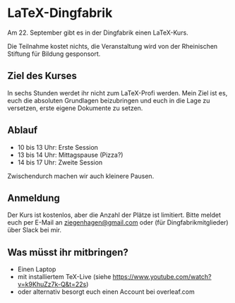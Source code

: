# LaTeX-Dingfabrik

Am 22. September gibt es in der Dingfabrik einen LaTeX-Kurs.

Die Teilnahme kostet nichts, die Veranstaltung wird von der Rheinischen Stiftung für Bildung gesponsort.


## Ziel des Kurses

In sechs Stunden werdet ihr nicht zum LaTeX-Profi werden. Mein Ziel ist es, euch die absoluten Grundlagen beizubringen und euch in die Lage zu versetzen, erste eigene Dokumente zu setzen.

## Ablauf

* 10 bis 13 Uhr: Erste Session
* 13 bis 14 Uhr: Mittagspause (Pizza?)
* 14 bis 17 Uhr: Zweite Session

Zwischendurch machen wir auch kleinere Pausen.

## Anmeldung

Der Kurs ist kostenlos, aber die Anzahl der Plätze ist limitiert. Bitte meldet euch per E-Mail an ziegenhagen@gmail.com oder (für Dingfabrikmitglieder) über Slack bei mir.

## Was müsst ihr mitbringen?

* Einen Laptop
* mit installiertem TeX-Live (siehe https://www.youtube.com/watch?v=k9KhuZz7k-Q&t=22s)
* oder alternativ besorgt euch einen Account bei overleaf.com

